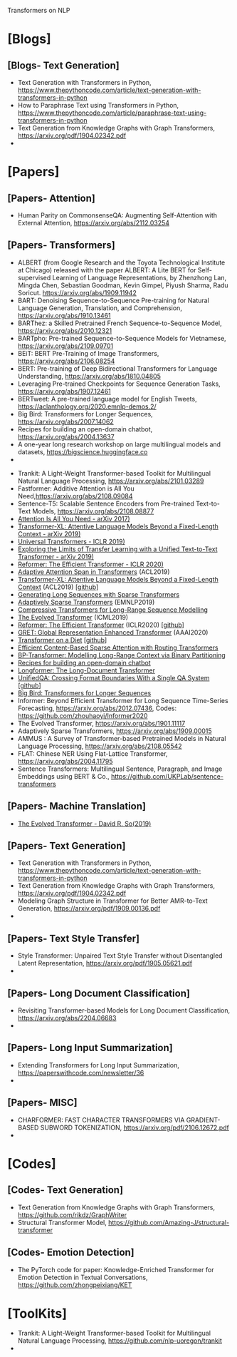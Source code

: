 Transformers on NLP

# [Blogs]

## [Blogs- Text Generation]
+ Text Generation with Transformers in Python, https://www.thepythoncode.com/article/text-generation-with-transformers-in-python
+ How to Paraphrase Text using Transformers in Python, https://www.thepythoncode.com/article/paraphrase-text-using-transformers-in-python
+ Text Generation from Knowledge Graphs with Graph Transformers, https://arxiv.org/pdf/1904.02342.pdf
+ 


# [Papers]

## [Papers- Attention]
+ Human Parity on CommonsenseQA: Augmenting Self-Attention with External Attention, https://arxiv.org/abs/2112.03254

## [Papers- Transformers]
+ ALBERT (from Google Research and the Toyota Technological Institute at Chicago) released with the paper ALBERT: A Lite BERT for Self-supervised Learning of Language Representations, by Zhenzhong Lan, Mingda Chen, Sebastian Goodman, Kevin Gimpel, Piyush Sharma, Radu Soricut. https://arxiv.org/abs/1909.11942
+ BART: Denoising Sequence-to-Sequence Pre-training for Natural Language Generation, Translation, and Comprehension, https://arxiv.org/abs/1910.13461
+ BARThez: a Skilled Pretrained French Sequence-to-Sequence Model, https://arxiv.org/abs/2010.12321
+ BARTpho: Pre-trained Sequence-to-Sequence Models for Vietnamese, https://arxiv.org/abs/2109.09701
+ BEiT: BERT Pre-Training of Image Transformers, https://arxiv.org/abs/2106.08254
+ BERT: Pre-training of Deep Bidirectional Transformers for Language Understanding, https://arxiv.org/abs/1810.04805
+ Leveraging Pre-trained Checkpoints for Sequence Generation Tasks, https://arxiv.org/abs/1907.12461
+ BERTweet: A pre-trained language model for English Tweets, https://aclanthology.org/2020.emnlp-demos.2/
+ Big Bird: Transformers for Longer Sequences, https://arxiv.org/abs/2007.14062
+ Recipes for building an open-domain chatbot, https://arxiv.org/abs/2004.13637
+ A one-year long research workshop on large multilingual models and datasets, https://bigscience.huggingface.co
+ 
* Trankit: A Light-Weight Transformer-based Toolkit for Multilingual Natural Language Processing, https://arxiv.org/abs/2101.03289
* Fastformer: Additive Attention is All You Need,https://arxiv.org/abs/2108.09084
* Sentence-T5: Scalable Sentence Encoders from Pre-trained Text-to-Text  Models, https://arxiv.org/abs/2108.08877
* [Attention Is All You Need - arXiv 2017)](https://arxiv.org/abs/1706.03762)  
* [Transformer-XL: Attentive Language Models Beyond a Fixed-Length Context - arXiv 2019)](https://arxiv.org/abs/1901.02860)
* [Universal Transformers - ICLR 2019)](https://arxiv.org/abs/1807.03819) 
* [Exploring the Limits of Transfer Learning with a Unified Text-to-Text Transformer - arXiv 2019)](https://arxiv.org/abs/1910.10683) 
* [Reformer: The Efficient Transformer - ICLR 2020)](https://arxiv.org/abs/2001.04451) 
* [Adaptive Attention Span in Transformers](https://arxiv.org/abs/1905.07799) (ACL2019)
* [Transformer-XL: Attentive Language Models Beyond a Fixed-Length Context](https://arxiv.org/abs/1901.02860) (ACL2019) [[github](https://github.com/kimiyoung/transformer-xl)]
* [Generating Long Sequences with Sparse Transformers](https://arxiv.org/abs/1904.10509)
* [Adaptively Sparse Transformers](https://arxiv.org/abs/1909.00015) (EMNLP2019)
* [Compressive Transformers for Long-Range Sequence Modelling](https://arxiv.org/abs/1911.05507)
* [The Evolved Transformer](https://arxiv.org/abs/1901.11117) (ICML2019)
* [Reformer: The Efficient Transformer](https://arxiv.org/abs/2001.04451) (ICLR2020) [[github](https://github.com/google/trax/tree/master/trax/models/reformer)]
* [GRET: Global Representation Enhanced Transformer](https://arxiv.org/abs/2002.10101) (AAAI2020)
* [Transformer on a Diet](https://arxiv.org/abs/2002.06170) [[github](https://github.com/cgraywang/transformer-on-diet)]
* [Efficient Content-Based Sparse Attention with Routing Transformers](https://openreview.net/forum?id=B1gjs6EtDr)
* [BP-Transformer: Modelling Long-Range Context via Binary Partitioning](https://arxiv.org/abs/1911.04070)  
* [Recipes for building an open-domain chatbot](https://arxiv.org/pdf/2004.13637.pdf)   
* [Longformer: The Long-Document Transformer](https://arxiv.org/pdf/2004.05150.pdf)  
* [UnifiedQA: Crossing Format Boundaries With a Single QA System](https://arxiv.org/pdf/2005.00700.pdf) [[github](https://github.com/allenai/unifiedqa)]  
* [Big Bird: Transformers for Longer Sequences](https://arxiv.org/pdf/2007.14062.pdf) 
* Informer: Beyond Efficient Transformer for Long Sequence Time-Series Forecasting, https://arxiv.org/abs/2012.07436, Codes: https://github.com/zhouhaoyi/Informer2020
* The Evolved Transformer, https://arxiv.org/abs/1901.11117
* Adaptively Sparse Transformers, https://arxiv.org/abs/1909.00015
* AMMUS : A Survey of Transformer-based Pretrained Models in Natural Language Processing, https://arxiv.org/abs/2108.05542
* FLAT: Chinese NER Using Flat-Lattice Transformer, https://arxiv.org/abs/2004.11795
* Sentence Transformers: Multilingual Sentence, Paragraph, and Image Embeddings using BERT & Co., https://github.com/UKPLab/sentence-transformers


## [Papers- Machine Translation]
* [The Evolved Transformer - David R. So(2019)](https://arxiv.org/pdf/1901.11117.pdf)  


## [Papers- Text Generation]
+ Text Generation with Transformers in Python, https://www.thepythoncode.com/article/text-generation-with-transformers-in-python
+ Text Generation from Knowledge Graphs with Graph Transformers, https://arxiv.org/pdf/1904.02342.pdf
+ Modeling Graph Structure in Transformer for Better AMR-to-Text Generation, https://arxiv.org/pdf/1909.00136.pdf
+ 

## [Papers- Text Style Transfer]
+ Style Transformer: Unpaired Text Style Transfer without Disentangled Latent Representation, https://arxiv.org/pdf/1905.05621.pdf
+ 

## [Papers- Long Document Classification]
+ Revisiting Transformer-based Models for Long Document Classification, https://arxiv.org/abs/2204.06683
+ 


## [Papers- Long Input Summarization]
+ Extending Transformers for Long Input Summarization, https://paperswithcode.com/newsletter/36
+ 

## [Papers- MISC]
+ CHARFORMER: FAST CHARACTER TRANSFORMERS VIA GRADIENT-BASED SUBWORD TOKENIZATION, https://arxiv.org/pdf/2106.12672.pdf
+ 

# [Codes]

## [Codes- Text Generation]
+ Text Generation from Knowledge Graphs with Graph Transformers, https://github.com/rikdz/GraphWriter
+ Structural Transformer Model, https://github.com/Amazing-J/structural-transformer

## [Codes- Emotion Detection]
+ The PyTorch code for paper: Knowledge-Enriched Transformer for Emotion Detection in Textual Conversations, https://github.com/zhongpeixiang/KET


# [ToolKits]
+ Trankit: A Light-Weight Transformer-based Toolkit for Multilingual Natural Language Processing, https://github.com/nlp-uoregon/trankit
+ 
